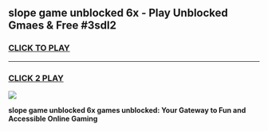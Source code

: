 
## slope game unblocked 6x - Play Unblocked Gmaes & Free #3sdl2
<h3>
<a href="https://news.freeplayer.one?title=slope_game_unblocked_6x&ref=03M">CLICK TO PLAY</a></h3>
<hr>

<h3>
<a href="https://news.freeplayer.one?title=slope_game_unblocked_6x&ref=03M">CLICK 2 PLAY</a>
  
</h3>

<a href="https://news.freeplayer.one?title=slope_game_unblocked_6x&ref=03M"><img src="https://clearcache.store/games.png"></a>


**slope game unblocked 6x games unblocked: Your Gateway to Fun and Accessible Online Gaming**
